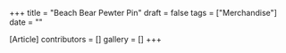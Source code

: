 +++
title = "Beach Bear Pewter Pin"
draft = false
tags = ["Merchandise"]
date = ""

[Article]
contributors = []
gallery = []
+++